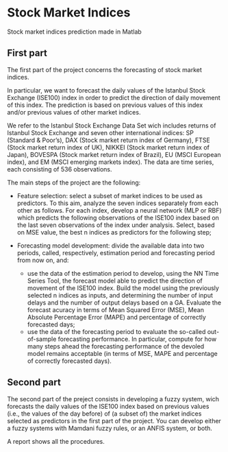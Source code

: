 # Stock Market Indices
Stock market indices prediction made in Matlab

## First part
The first part of the project concerns the forecasting of stock market indices.

In particular, we want to forecast the daily values of the Istanbul Stock Exchange (ISE100) index in order to predict the 
direction of daily movement of this index. The prediction is based on previous values of this index and/or previous values 
of other market indices.

We refer to the Istanbul Stock Exchange Data Set wich includes returns of Istanbul Stock Exchange and seven other 
international indices: SP (Standard & Poor’s), DAX (Stock market return index of Germany), FTSE (Stock market return index 
of UK), NIKKEI (Stock market return index of Japan), BOVESPA (Stock market return index of Brazil), EU (MSCI European index),
and EM (MSCI emerging markets index). The data are time series, each consisting of 536 observations.

The main steps of the project are the following:

- Feature selection: select a subset of market indices to be used as predictors. To this aim, analyze the seven indices 
separately from each other as follows. For each index, develop a neural network (MLP or RBF) which predicts the following 
observations of the ISE100 index based on the last seven observations of the index under analysis. Select, based on MSE 
value, the best n indices as predictors for the following step;

- Forecasting model development: divide the available data into two periods, called, respectively, estimation period and 
forecasting period from now on, and:
  * use the data of the estimation period to develop, using the NN Time Series Tool, the forecast model able to predict the 
direction of movement of the ISE100 index. Build the model using the previously selected n indices as inputs, and determining
the number of input delays and the number of output delays based on a GA. Evaluate the forecast acuracy in terms of Mean 
Squared Error (MSE), Mean Absolute Percentage Error (MAPE) and percentage of correctly forecasted days;
  * use the data of the forecasting period to evaluate the so-called out-of-sample forecasting performance. In particular, 
compute for how many steps ahead the forecasting performance of the devoled model remains acceptable (in terms of MSE, MAPE 
and percentage of correctly forecasted days).

## Second part
The second part of the preject consists in developing a fuzzy system, wich forecasts the daily values of the ISE100 index 
based on previous values (i.e., the values of the day before) of (a subset of) the market indices selected as predictors in 
the first part of the project.
You can develop either a fuzzy systems with Mamdani fuzzy rules, or an ANFIS system, or both.

A report shows all the procedures.
